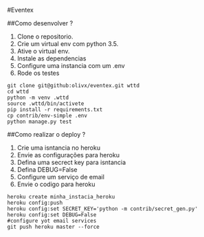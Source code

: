 #Eventex

##Como desenvolver ?

1.  Clone o repositorio.
2.  Crie um  virtual env com python 3.5.
3.  Ative o virtual env.
3.  Instale as dependencias 
4.  Configure uma instancia com um .env 
5.  Rode os testes

```console
git clone git@github:olivx/eventex.git wttd                 
cd wttd             
python -m venv .wttd                
source .wttd/bin/activete               
pip install -r requirements.txt             
cp contrib/env-simple .env              
python manage.py test                         
```

##Como realizar o deploy ?

1. Crie uma isntancia no heroku
2. Envie as configurações para heroku 
3. Defina uma secrect key para isntancia 
4. Defina DEBUG=False
4. Configure um serviço de email 
5. Envie o codigo para heroku

```console                                            
heroku create minha_instacia_heroku             
heroku config:push              
heroku config:set SECRET_KEY='python -m contrib/secret_gen.py'                  
heroku config:set DEBUG=False
#configure yot email services
git push heroku master --force
```